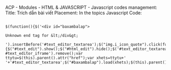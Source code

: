 ACP - Modules - HTML & JAVASCRIPT - Javascript codes management:
Title: Trích dẫn bài viết
Placement: In the topics
Javascript Code:



```

$(function(){$('<div id="baxambalap">

Unknown end tag for &lt;/div&gt;

').insertBefore('#text_editor_textarea');$("img.i_icon_quote").click(function(){$("#text_edit").show();$("#html_edit").hide();$('#text_editor_textarea, #text_editor_iframe').remove();var ttytu=$(this).parent().attr("href");var xhets=ttytu+' '+'#text_editor_textarea';$("#baxambalap").load(xhets);$(this).parent().attr("href","#quickreply");$('#text_editor_textarea:gt(0)').remove()});});


```
